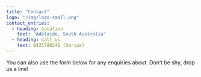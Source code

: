 ```yaml
---
title: "Contact"
logo: "/img/logo-small.png"
contact_entries:
  - heading: Location
    text: "Adelaide, South Australia"
  - heading: Call us
    text: 0425788241 (Darius)
---
```


You can also use the form below for any enquiries about.
Don’t be shy, drop us a line!
